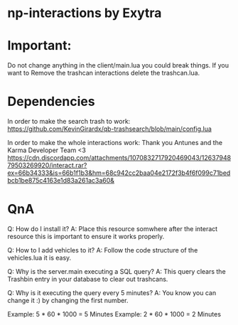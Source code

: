 # np-interactions by Exytra

# Important:
Do not change anything in the client/main.lua you could break things.
If you want to Remove the trashcan interactions delete the trashcan.lua.

# Dependencies
In order to make the search trash to work:
https://github.com/KevinGirardx/qb-trashsearch/blob/main/config.lua

In order to make the whole interactions work: Thank you Antunes and the Karma Developer Team <3
https://cdn.discordapp.com/attachments/1070832717920469043/1263794879503269920/interact.rar?ex=66b34333&is=66b1f1b3&hm=68c942cc2baa04e2172f3b4f6f099c71bedbcb1be875c4163e1d83a261ac3a60&

# QnA

Q: How do I install it?
A: Place this resource somwhere after the interact resource this is important to ensure it works properly.

Q: How to I add vehicles to it?
A: Follow the code structure of the vehicles.lua it is easy.

Q: Why is the server.main executing a SQL query?
A: This query clears the Trashbin entry in your database to clear out trashcans.

Q: Why is it executing the query every 5 minutes?
A: You know you can change it :) by changing the first number.

Example: 5 * 60 * 1000 = 5 Minutes
Example: 2 * 60 * 1000 = 2 Minutes
